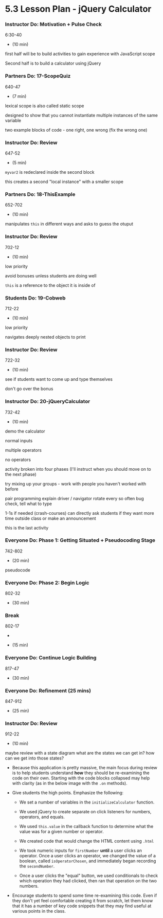 # 5.3 Lesson Plan - jQuery Calculator

### Instructor Do: Motivation + Pulse Check

6:30-40

- (10 min)

first half will be to build activities to gain experience with JavaScript scope

Second half is to build a calculator using jQuery

### Partners Do: 17-ScopeQuiz

640-47

- (7 min)

lexical scope is also called static scope

designed to show that you cannot instantiate multiple instances of the same variable

two example blocks of code - one right, one wrong (fix the wrong one)

### Instructor Do: Review

647-52

- (5 min)

`myvar2` is redeclared inside the second block

this creates a second "local instance" with a smaller scope

### Partners Do: 18-ThisExample

652-702

- (10 min)

manipulates `this` in different ways and asks to guess the otuput

### Instructor Do: Review

702-12

- (10 min)

low priority

avoid bonuses unless students are doing well

`this` is a reference to the object it is inside of

### Students Do: 19-Cobweb

712-22

- (10 min)

low priority

navigates deeply nested objects to print

### Instructor Do: Review

722-32

- (10 min)

see if students want to come up and type themselves

don't go over the bonus

### Instructor Do: 20-jQueryCalculator

732-42

- (10 min)

demo the calculator

normal inputs

multiple operators

no operators

activity broken into four phases (I'll instruct when you should move on to the next phase)

try mixing up your groups - work with people you haven't worked with before

pair programming
explain driver / navigator
rotate every so often
bug check, tell what to type

1-1s if needed (crash-courses)
can directly ask students if they want more time outside class or make an announcement

this is the last activity

### Everyone Do: Phase 1: Getting Situated + Pseudocoding Stage

742-802

- (20 min)

pseudocode

### Everyone Do: Phase 2: Begin Logic

802-32

- (30 min)

### Break

802-17

-

- (15 min)

### Everyone Do: Continue Logic Building

817-47

- (30 min)

### Everyone Do: Refinement (25 mins)

847-912

- (25 min)

### Instructor Do: Review

912-22

- (10 min)

maybe review with a state diagram
what are the states we can get in?
how can we get into those states?

- Because this application is pretty massive, the main focus during review is to help students understand **how** they should be re-examining the code on their own. Starting with the code blocks collapsed may help with clarity (as in the below image with the `.on` methods).

- Give students the high points. Emphasize the following:

  - We set a number of variables in the `initializeCalculator` function.

  - We used jQuery to create separate on click listeners for numbers, operators, and equals.

  - We used `this.value` in the callback function to determine what the value was for a given number or operator.

  - We created code that would change the HTML content using `.html`

  - We took numeric inputs for `firstNumber` **until** a user clicks an operator. Once a user clicks an operator, we changed the value of a boolean, called `isOperatorChosen`, and immediately began recording the `secondNumber`.

  - Once a user clicks the "equal" button, we used conditionals to check which operation they had clicked, then ran that operation on the two numbers.

- Encourage students to spend some time re-examining this code. Even if they don't yet feel comfortable creating it from scratch, let them know that it has a number of key code snippets that they may find useful at various points in the class.
